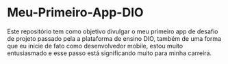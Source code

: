 # Meu-Primeiro-App-DIO
Este repositório tem como objetivo divulgar o meu primeiro app de desafio de projeto passado pela a plataforma de ensino DIO, também de uma forma que eu inicie de fato como desenvolvedor mobile, estou muito entusiasmado e esse passo está significando muito para minha carreira.
